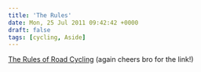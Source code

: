 ```yaml
---
title: 'The Rules'
date: Mon, 25 Jul 2011 09:42:42 +0000
draft: false
tags: [cycling, Aside]
---
```


[The Rules of Road Cycling](http://www.velominati.com/blog/the-rules/ "The Rules!") (again cheers bro for the link!)